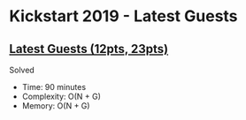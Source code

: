 # Kickstart 2019 - Latest Guests

## [Latest Guests (12pts, 23pts)](https://codingcompetitions.withgoogle.com/kickstart/round/0000000000051061/0000000000161427)

Solved

* Time: 90 minutes
* Complexity: O(N + G)
* Memory: O(N + G)
